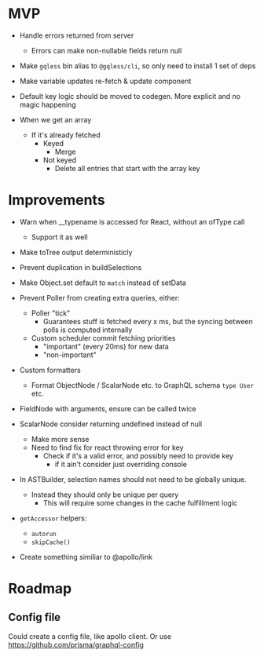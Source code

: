 # MVP

- Handle errors returned from server

  - Errors can make non-nullable fields return null

- Make `gqless` bin alias to `@gqless/cli`, so only need to install 1 set of deps
- Make variable updates re-fetch & update component
- Default key logic should be moved to codegen. More explicit and no magic happening

- When we get an array

  - If it's already fetched
    - Keyed
      - Merge
    - Not keyed
      - Delete all entries that start with the array key

# Improvements

- Warn when \_\_typename is accessed for React, without an ofType call
  - Support it as well
- Make toTree output deterministicly
- Prevent duplication in buildSelections
- Make Object.set default to `match` instead of setData

- Prevent Poller from creating extra queries, either:

  - Poller "tick"
    - Guarantees stuff is fetched every x ms, but the syncing between polls is computed internally
  - Custom scheduler commit fetching priorities
    - "important" (every 20ms) for new data
    - "non-important"

- Custom formatters

  - Format ObjectNode / ScalarNode etc. to GraphQL schema `type User` etc.

- FieldNode with arguments, ensure can be called twice
- ScalarNode consider returning undefined instead of null

  - Make more sense
  - Need to find fix for react throwing error for key
    - Check if it's a valid error, and possibly need to provide key
      - if it ain't consider just overriding console

- In ASTBuilder, selection names should not need to be globally unique.

  - Instead they should only be unique per query
    - This will require some changes in the cache fulfillment logic

- `getAccessor` helpers:

  - `autorun`
  - `skipCache()`

- Create something similiar to @apollo/link

# Roadmap

## Config file

Could create a config file, like apollo client. Or use https://github.com/prisma/graphql-config

